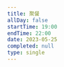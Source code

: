 ```yaml
---
title: 聚餐
allDay: false
startTime: 19:00
endTime: 22:00
date: 2023-05-25
completed: null
type: single
---
```

